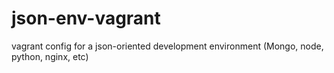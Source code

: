 # json-env-vagrant
vagrant config for a json-oriented development environment (Mongo, node, python, nginx, etc)
